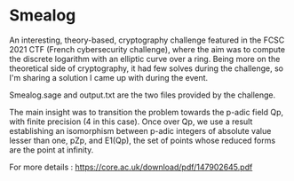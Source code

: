 # Smealog
An interesting, theory-based, cryptography challenge featured in the FCSC 2021 CTF (French cybersecurity challenge), where the aim was to compute the discrete logarithm with an elliptic curve over a ring. Being more on the theoretical side of cryptography, it had few solves during the challenge, so I'm sharing a solution I came up with during the event.

Smealog.sage and output.txt are the two files provided by the challenge.

The main insight was to transition the problem towards the p-adic field Qp, with finite precision (4 in this case). Once over Qp, we use a result establishing an isomorphism between p-adic integers of absolute value lesser than one, pZp, and E1(Qp), the set of points whose reduced forms are the point at infinity.

For more details : https://core.ac.uk/download/pdf/147902645.pdf
        
            
